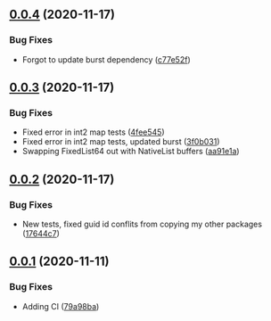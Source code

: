 ## [0.0.4](https://github.com/sarkahn/pathfinding/compare/v0.0.3...v0.0.4) (2020-11-17)


### Bug Fixes

* Forgot to update burst dependency ([c77e52f](https://github.com/sarkahn/pathfinding/commit/c77e52f6bad23b87519a530e02ed3625308a05f0))

## [0.0.3](https://github.com/sarkahn/pathfinding/compare/v0.0.2...v0.0.3) (2020-11-17)


### Bug Fixes

* Fixed error in int2 map tests ([4fee545](https://github.com/sarkahn/pathfinding/commit/4fee54561cea2286ffa2d8d80d8bf493f12b33a7))
* Fixed error in int2 map tests, updated burst ([3f0b031](https://github.com/sarkahn/pathfinding/commit/3f0b0319786afc376a93c2c7c4eedf1f4306d7d5))
* Swapping FixedList64 out with NativeList buffers ([aa91e1a](https://github.com/sarkahn/pathfinding/commit/aa91e1aa57de2a9ba25ca09c00a3c57e9f6a7bd1))

## [0.0.2](https://github.com/sarkahn/pathfinding/compare/v0.0.1...v0.0.2) (2020-11-17)


### Bug Fixes

* New tests, fixed guid id conflits from copying my other packages ([17644c7](https://github.com/sarkahn/pathfinding/commit/17644c7e36c8ac21694b2f089a566ee53b846d02))

## [0.0.1](https://github.com/sarkahn/pathfinding/compare/v0.0.0...v0.0.1) (2020-11-11)


### Bug Fixes

* Adding CI ([79a98ba](https://github.com/sarkahn/pathfinding/commit/79a98ba047a72863ebf89d24103ec12ac5d1575b))
